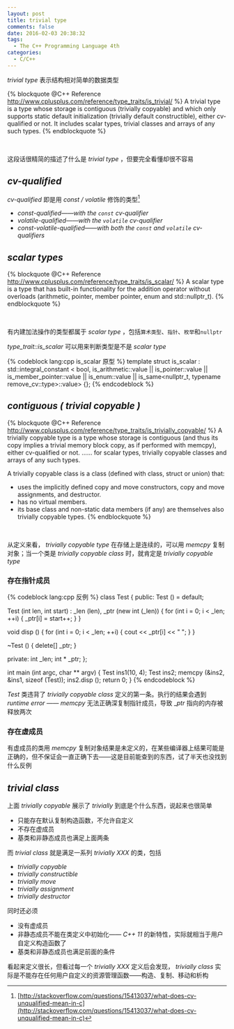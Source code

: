 ```yaml
---
layout: post
title: trivial type
comments: false
date: 2016-02-03 20:38:32
tags:
  - The C++ Programming Language 4th
categories:
  - C/C++
---
```


_trivial type_ 表示结构相对简单的数据类型

{% blockquote @C++ Reference http://www.cplusplus.com/reference/type_traits/is_trivial/ %}
A trivial type is a type whose storage is contiguous (trivially copyable) and which only supports static default initialization (trivially default constructible), either cv-qualified or not. It includes scalar types, trivial classes and arrays of any such types.
{% endblockquote %}

<br>

这段话很精简的描述了什么是 _trivial type_ ，但要完全看懂却很不容易

<!--more-->

## _cv-qualified_

_cv-qualified_ 即是用 _const / volatile_ 修饰的类型[^1]

[^1]:[http://stackoverflow.com/questions/15413037/what-does-cv-unqualified-mean-in-c](http://stackoverflow.com/questions/15413037/what-does-cv-unqualified-mean-in-c)

* _const-qualified——with the `const` cv-qualifier_
* _volatile-qualified——with the `volatile` cv-qualifier_
* _const-volatile-qualified——with both the `const` and `volatile` cv-qualifiers_

## _scalar types_

{% blockquote @C++ Reference http://www.cplusplus.com/reference/type_traits/is_scalar/ %}
A scalar type is a type that has built-in functionality for the addition operator without overloads (arithmetic, pointer, member pointer, enum and std::nullptr_t).
{% endblockquote %}

<br>

有内建加法操作的类型都属于 _scalar type_ ，包括`算术类型`、`指针`、`枚举`和`nullptr`

_type_trait::is_scalar_ 可以用来判断类型是不是 _scalar type_

{% codeblock lang:cpp is_scalar 原型 %}
template<class T>
struct is_scalar : std::integral_constant < bool,
         is_arithmetic<T>::value || is_pointer<T>::value ||
         is_member_pointer<T>::value || is_enum<T>::value ||
         is_same<nullptr_t, typename remove_cv<T>::type>::value> {};
{% endcodeblock %}

## _contiguous ( trivial copyable )_

{% blockquote @C++ Reference http://www.cplusplus.com/reference/type_traits/is_trivially_copyable/ %}
A trivially copyable type is a type whose storage is contiguous (and thus its copy implies a trivial memory block copy, as if performed with memcpy), either cv-qualified or not. …… for scalar types, trivially copyable classes and arrays of any such types.

A trivially copyable class is a class (defined with class, struct or union) that:

* uses the implicitly defined copy and move constructors, copy and move assignments, and destructor.
* has no virtual members.
* its base class and non-static data members (if any) are themselves also trivially copyable types.
{% endblockquote %}

<br>

从定义来看， _trivially copyable type_ 在存储上是连续的，可以用 _memcpy_ 复制对象；当一个类是 _trivially copyable class_ 时，就肯定是 _trivially copyable type_

### 存在指针成员
{% codeblock lang:cpp 反例 %}
class Test
{
 public:
  Test () = default;

  Test (int len, int start) : _len (len), _ptr (new int (_len))
  {
    for (int i = 0; i < _len; ++i)
    {
      _ptr[i] = start++;
    }
  }

  void disp ()
  {
    for (int i = 0; i < _len; ++i)
    {
      cout << _ptr[i] << " ";
    }
  }

  ~Test ()
  {
    delete[] _ptr;
  }

 private:
  int _len;
  int * _ptr;
};

int main (int argc, char ** argv)
{
  Test ins1(10, 4);
  Test ins2;
  memcpy (&ins2, &ins1, sizeof (Test));
  ins2.disp ();
  return 0;
}
{% endcodeblock %}

_Test_ 类违背了 _trivially copyable class_ 定义的第一条。执行的结果会遇到 _runtime error_ —— _memcpy_ 无法正确深复制指针成员，导致 __ptr_ 指向的内存被释放两次

### 存在虚成员

有虚成员的类用 _memcpy_ 复制对象结果是未定义的，在某些编译器上结果可能是正确的，但不保证会一直正确下去——这是目前能查到的东西，试了半天也没找到什么反例

## _trivial class_

上面 _trivially copyable_ 展示了 _trivially_ 到底是个什么东西，说起来也很简单

* 只能存在默认复制构造函数，不允许自定义
* 不存在虚成员
* 基类和非静态成员也满足上面两条

而 _trivial class_ 就是满足一系列 _trivially XXX_ 的类，包括

* _trivially copyable_
* _trivially constructible_
* _trivially move_
* _trivially assignment_
* _trivially destructor_

同时还必须

* 没有虚成员
* 非静态成员不能在类定义中初始化—— _C++ 11_ 的新特性，实际就相当于用户自定义构造函数了
* 基类和非静态成员也满足前面的条件

看起来定义很长，但看过每一个 _trivially XXX_ 定义后会发现， _trivially class_ 实际是不能存在任何用户自定义的资源管理函数——构造、复制、移动和析构